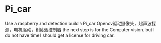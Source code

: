 # Pi_car
Use a raspberry and detection build a Pi_car
Opencv驱动摄像头，超声波探测，电机驱动，树莓派控制器
the next step is for the Computer vision. but I do not have time
I should get a license for driving car.
